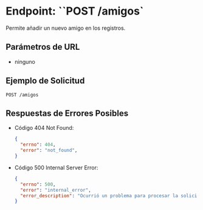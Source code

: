 # Endpoint: ``POST /amigos`

Permite añadir  un nuevo  amigo en los registros.

## Parámetros de URL
- ninguno
  
## Ejemplo de Solicitud
```http
POST /amigos
```

## Respuestas de Errores Posibles
- Código 404 Not Found:

  ```json
  {
    "errno": 404,
    "error": "not_found",
  }
  ```

- Código 500 Internal Server Error:
  ```json
  {
    "errno": 500,
    "error": "internal_error",
    "error_description": "Ocurrió un problema para procesar la solicitud"
  }
  ``` 

